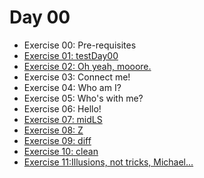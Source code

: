 # Day 00

- Exercise 00: Pre-requisites
- [Exercise 01: testDay00](https://github.com/therootsixtyfour/42/tree/main/day00/ex01 "ex01")
- [Exercise 02: Oh yeah, mooore.](https://github.com/therootsixtyfour/42/tree/main/day00/ex02 "ex02")
- Exercise 03: Connect me!
- Exercise 04: Who am I?
- Exercise 05: Who's with me?
- Exercise 06: Hello!
- [Exercise 07: midLS](https://github.com/therootsixtyfour/42/tree/main/day00/ex07 "ex07")
- [Exercise 08: Z](https://github.com/therootsixtyfour/42/tree/main/day00/ex08 "ex08")
- [Exercise 09: diff](https://github.com/therootsixtyfour/42/tree/main/day00/ex09 "ex09")
- [Exercise 10: clean](https://github.com/therootsixtyfour/42/tree/main/day00/ex10 "ex10")
- [Exercise 11:Illusions, not tricks, Michael...](https://github.com/therootsixtyfour/42/tree/main/day00/ex11 "ex11")